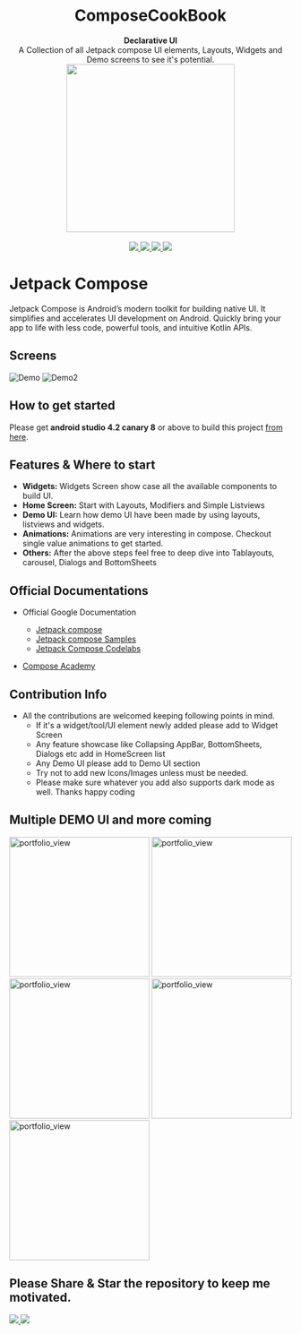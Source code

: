 <h1 align="center">ComposeCookBook</h1>

<div align="center">
  <strong>Declarative UI</strong>
</div>
<div align="center">
  A Collection of all Jetpack compose UI elements, Layouts, Widgets and Demo screens to see it's potential.
</div>
<div align="center">
 <img src = "https://github.com/Gurupreet/ComposeCookBook/blob/master/screens/composelogo.png" width = "300px"/>
</div>

<br />

<div align="center">
  <a href = "https://github.com/Gurupreet/ComposeCookBook/network/">
    <img src = "https://img.shields.io/github/forks/Gurupreet/ComposeCookBook" />
  </a>
  <a href = "https://github.com/Gurupreet/ComposeCookBook/stargazers">
     <img src = "https://img.shields.io/github/stars/Gurupreet/ComposeCookBook" />
  </a>
  <a href = "https://github.com/Gurupreet/ComposeCookBook/issues">
     <img src = "https://img.shields.io/github/issues/Gurupreet/ComposeCookBook" />
  </a>  
  <a href = "https://twitter.com/_gurupreet">
     <img src = "https://img.shields.io/twitter/url?label=follow&style=social&url=https%3A%2F%2Ftwitter.com%2F_gurupreet" />
  </a>
</div>

# Jetpack Compose
Jetpack Compose is Android’s modern toolkit for building native UI. It simplifies and accelerates UI development on Android. Quickly bring your app to life with less code, powerful tools, and intuitive Kotlin APIs.

## Screens
![Demo](https://media.giphy.com/media/WOlo2cTDdjGkgdAJQK/giphy.gif)
![Demo2](https://media.giphy.com/media/j3ajRUVKla5FdSrr6a/giphy.gif)

## How to get started
Please get **android studio 4.2 canary 8** or above to build this project [from here](https://developer.android.com/studio/preview/).

## Features & Where to start
- __Widgets:__ Widgets Screen show case all the available components to build UI.
- __Home Screen:__ Start with Layouts, Modifiers and Simple Listviews
- __Demo UI:__ Learn how demo UI have been made by using layouts, listviews and widgets.
- __Animations:__ Animations are very interesting in compose. Checkout single value animations to get started.
- __Others:__ After the above steps feel free to deep dive into Tablayouts, carousel, Dialogs and BottomSheets 

## Official Documentations
- Official Google Documentation
  - [Jetpack compose](https://developer.android.com/jetpack/compose)
  - [Jetpack compose Samples](https://github.com/android/compose-samples)
  - [Jetpack Compose Codelabs](https://codelabs.developers.google.com/codelabs/jetpack-compose-layouts/index.html#0)
  
- [Compose Academy ](https://compose.academy/)

## Contribution Info
- All the contributions are welcomed keeping following points in mind.
  - If it's a widget/tool/UI element newly added please add to Widget Screen
  - Any feature showcase like Collapsing AppBar, BottomSheets, Dialogs etc add in HomeScreen list
  - Any Demo UI please add to Demo UI section
  - Try not to add new Icons/Images unless must be needed.
  - Please make sure whatever you add also supports dark mode as well.
  Thanks happy coding 

## Multiple DEMO UI and more coming 
<div>
  <img width="250" alt="portfolio_view" src="https://github.com/Gurupreet/ComposeCookBook/blob/master/screens/Screenshot_20200906-161629_ComposeDemo.jpg">
  <img width="250" alt="portfolio_view" src="https://github.com/Gurupreet/ComposeCookBook/blob/master/screens/Screenshot_20200906-161500_ComposeDemo.jpg">
  <img width="250" alt="portfolio_view" src="https://github.com/Gurupreet/ComposeCookBook/blob/master/screens/Screenshot_20200906-161609_ComposeDemo.jpg">
  <img width="250" alt="portfolio_view" src="https://github.com/Gurupreet/ComposeCookBook/blob/master/screens/Screenshot_20200907-001949_ComposeDemo.jpg">
  <img width="250" alt="portfolio_view" src="https://github.com/Gurupreet/ComposeCookBook/blob/master/screens/Screenshot_20200907-002000_ComposeDemo.jpg">
</div>


## Please Share & Star the repository to keep me motivated.
  <a href = "https://github.com/Gurupreet/ComposeCookBook/stargazers">
     <img src = "https://img.shields.io/github/stars/Gurupreet/ComposeCookBook" />
  </a>
  <a href = "https://twitter.com/_gurupreet">
     <img src = "https://img.shields.io/twitter/url?label=follow&style=social&url=https%3A%2F%2Ftwitter.com%2F_gurupreet" />
  </a>

